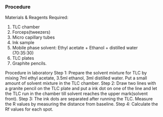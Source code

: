 ### Procedure
 Materials & Reagents Required: 
1) TLC chamber 
2)	Forceps(tweezers)
3)	Micro capillary tubes
4)	Ink sample 
5)	Mobile phase solvent: Ethyl acetate + Ethanol + distilled water (70:35:30)
6)	TLC plates
7)	Graphite pencils.

 Procedure in laboratory 
 Step 1: Prepare the solvent mixture for TLC by mixing 7ml ethyl acetate, 3.5ml ethanol, 3ml distilled water.
          Put a small amount of solvent mixture in the TLC chamber.
 Step 2: Draw two lines with a granite pencil on the TLC plate and put a ink dot on one of the line and let the TLC run in the chamber till solvent reaches the upper mark(solvent front).
 Step 3: The ink dots are separated after running the TLC. Measure the R values by measuring the distance from      baseline.
 Step 4: Calculate the Rf values for each spot.